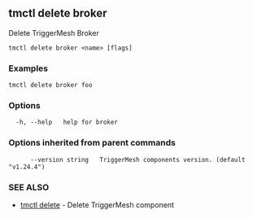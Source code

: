 ## tmctl delete broker

Delete TriggerMesh Broker

```
tmctl delete broker <name> [flags]
```

### Examples

```
tmctl delete broker foo
```

### Options

```
  -h, --help   help for broker
```

### Options inherited from parent commands

```
      --version string   TriggerMesh components version. (default "v1.24.4")
```

### SEE ALSO

* [tmctl delete](tmctl_delete.md)	 - Delete TriggerMesh component

